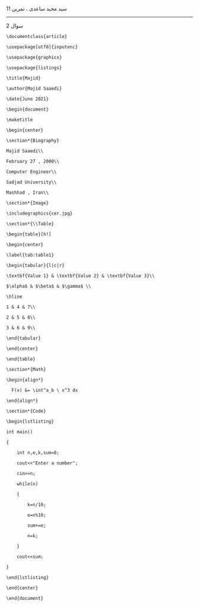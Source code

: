 سید مجید ساعدی ، تمرین 11

----------------------------

سوال 2
    
    \documentclass{article}

    \usepackage[utf8]{inputenc}

    \usepackage{graphicx}

    \usepackage{listings}

    \title{Majid}

    \author{Majid Saaedi}

    \date{June 2021}

    \begin{document}

    \maketitle

    \begin{center}

    \section*{Biography}

    Majid Saaedi\\

    February 27 , 2000\\

    Computer Engineer\\

    Sadjad University\\

    Mashhad , Iran\\

    \section*{Image}

    \includegraphics{cer.jpg}

    \section*{\\Table}

    \begin{table}[h!]

    \begin{center}

    \label{tab:table1}

    \begin{tabular}{l|c|r}

    \textbf{Value 1} & \textbf{Value 2} & \textbf{Value 3}\\

    $\alpha$ & $\beta$ & $\gamma$ \\

    \hline

    1 & 4 & 7\\

    2 & 5 & 8\\

    3 & 6 & 9\\

    \end{tabular}

    \end{center}

    \end{table}

    \section*{Math}

    \begin{align*}

      F(x) &= \int^a_b \ x^3 dx

    \end{align*}

    \section*{Code}

    \begin{lstlisting}

    int main()

    {

        int n,e,k,sum=0;

        cout<<"Enter a number";

        cin>>n;

        while(n)

        {

            k=n/10;

            e=n%10;

            sum+=e;

            n=k;

        }

        cout<<sum;

    }

    \end{lstlisting}

    \end{center}

    \end{document}
